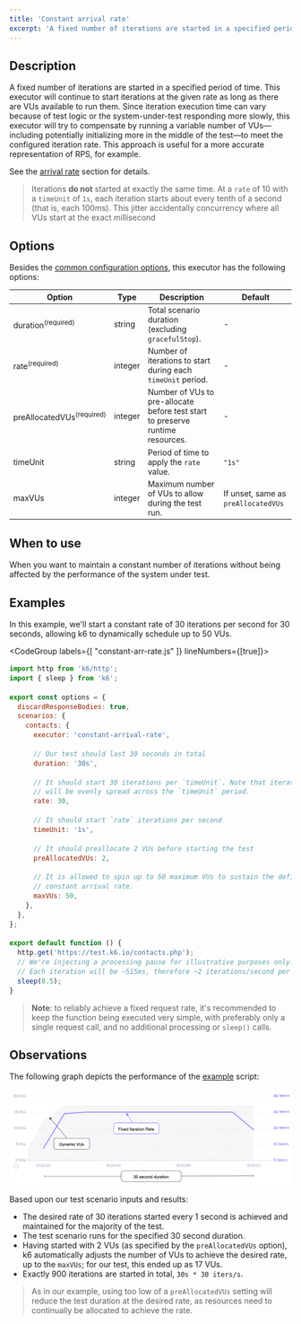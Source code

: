 ```yaml
---
title: 'Constant arrival rate'
excerpt: 'A fixed number of iterations are started in a specified period of time.'
---
```


## Description

A fixed number of iterations are started in a specified period of time.
This executor will continue to start iterations at the given rate as long as there are VUs
available to run them. Since iteration execution time can vary because of test logic or the
system-under-test responding more slowly, this executor will try to compensate
by running a variable number of VUs&mdash;including potentially initializing more in the middle
of the test&mdash;to meet the configured iteration rate. This approach is
useful for a more accurate representation of RPS, for example.

See the [arrival rate](/using-k6/scenarios/arrival-rate) section for details.

<Blockquote mod="Note" title="Iteration starts are spaced fractionally">

Iterations **do not** started at exactly the same time.
At a `rate` of 10 with a `timeUnit` of `1s`, each iteration starts about every tenth of a second (that is, each 100ms).
This jitter accidentally concurrency where all VUs start at the exact millisecond

</Blockquote>

## Options

Besides the [common configuration options](/using-k6/scenarios#options),
this executor has the following options:

| Option             | Type    | Description                                                                             | Default |
| ------------------ | ------- | --------------------------------------------------------------------------------------- | ------- |
| duration<sup>(required)</sup>        | string  | Total scenario duration (excluding `gracefulStop`).                                     | -       |
| rate<sup>(required)</sup>            | integer | Number of iterations to start during each `timeUnit` period.                                 | -       |
| preAllocatedVUs<sup>(required)</sup> | integer | Number of VUs to pre-allocate before test start to preserve runtime resources. | -       |
| timeUnit         | string  | Period of time to apply the `rate` value.                                               | `"1s"`  |
| maxVUs           | integer | Maximum number of VUs to allow during the test run.                                     | If unset, same as `preAllocatedVUs`       |

## When to use

When you want to maintain a constant number of iterations without being affected by the
performance of the system under test.

## Examples

In this example, we'll start a constant rate of 30 iterations per second for 30 seconds, allowing k6 to dynamically schedule up to 50 VUs.

<CodeGroup labels={[ "constant-arr-rate.js" ]} lineNumbers={[true]}>

```javascript
import http from 'k6/http';
import { sleep } from 'k6';

export const options = {
  discardResponseBodies: true,
  scenarios: {
    contacts: {
      executor: 'constant-arrival-rate',

      // Our test should last 30 seconds in total
      duration: '30s',

      // It should start 30 iterations per `timeUnit`. Note that iterations starting points
      // will be evenly spread across the `timeUnit` period.
      rate: 30,

      // It should start `rate` iterations per second
      timeUnit: '1s',

      // It should preallocate 2 VUs before starting the test
      preAllocatedVUs: 2,

      // It is allowed to spin up to 50 maximum VUs to sustain the defined
      // constant arrival rate.
      maxVUs: 50,
    },
  },
};

export default function () {
  http.get('https://test.k6.io/contacts.php');
  // We're injecting a processing pause for illustrative purposes only!
  // Each iteration will be ~515ms, therefore ~2 iterations/second per VU maximum throughput.
  sleep(0.5);
}
```

</CodeGroup>

> **Note**: to reliably achieve a fixed request rate, it's recommended to keep
> the function being executed very simple, with preferably only a single request call,
> and no additional processing or `sleep()` calls.

## Observations

The following graph depicts the performance of the [example](#example) script:

![Ramping VUs](./images/constant-arrival-rate.png)

Based upon our test scenario inputs and results:

* The desired rate of 30 iterations started every 1 second is achieved and maintained for the majority of the test.
* The test scenario runs for the specified 30 second duration.
* Having started with 2 VUs (as specified by the `preAllocatedVUs` option), k6 automatically adjusts the number of VUs to achieve the desired rate, up to the `maxVUs`; for our test, this ended up as 17 VUs.
* Exactly 900 iterations are started in total, `30s * 30 iters/s`.

> As in our example, using too low of a `preAllocatedVUs` setting will reduce the test duration at the desired rate, as resources need to continually be allocated to achieve the rate.
